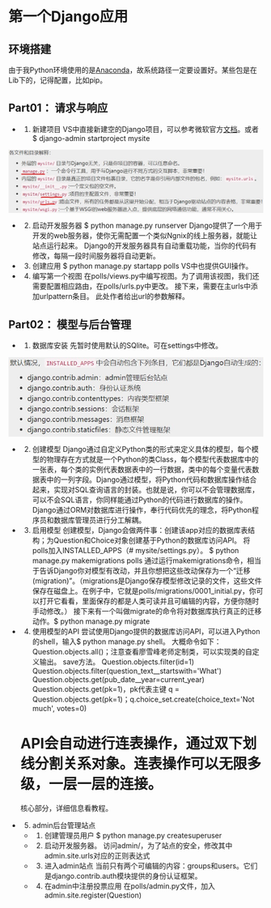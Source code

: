 # 第一个Django应用

## 环境搭建

由于我Python环境使用的是[Anaconda](https://github.com/pypa/virtualenv/issues/1139)，故系统路径一定要设置好。某些包是在Lib下的，记得配置，比如pip。

## Part01： 请求与响应
- 1. 新建项目
VS中直接新建空的Django项目，可以参考微软官方[文档](https://docs.microsoft.com/zh-cn/visualstudio/python/learn-django-in-visual-studio-step-05-django-authentication?view=vs-2017)。或者
$ django-admin startproject mysite
 <img src="01.jpg" style="zoom: 100%" div align="center">

- 2. 启动开发服务器
$ python manage.py runserver
Django提供了一个用于开发的web服务器，使你无需配置一个类似Ngnix的线上服务器，就能让站点运行起来。
Django的开发服务器具有自动重载功能，当你的代码有修改，每隔一段时间服务器将自动更新。

- 3. 创建应用
$ python manage.py startapp polls
VS中也提供GUI操作。

- 4. 编写第一个视图
在polls/views.py中编写视图。为了调用该视图，我们还需要配置相应路由，在polls/urls.py中更改。
接下来，需要在主urls中添加urlpattern条目。
此处作者给出url的参数解释。

## Part02： 模型与后台管理
- 1. 数据库安装
先暂时使用默认的SQlite。可在settings中修改。
 <img src="02.jpg" style="zoom: 100%" div align="center">

- 2. 创建模型
Django通过自定义Python类的形式来定义具体的模型，每个模型的物理存在方式就是一个Python的类Class，每个模型代表数据库中的一张表，每个类的实例代表数据表中的一行数据，类中的每个变量代表数据表中的一列字段。Django通过模型，将Python代码和数据库操作结合起来，实现对SQL查询语言的封装。也就是说，你可以不会管理数据库，可以不会SQL语言，你同样能通过Python的代码进行数据库的操作。Django通过ORM对数据库进行操作，奉行代码优先的理念，将Python程序员和数据库管理员进行分工解耦。

- 3. 启用模型
创建模型，Django会做两件事：创建该app对应的数据库表结构；为Question和Choice对象创建基于Python的数据库访问API。
将polls加入INSTALLED_APPS（# mysite/settings.py）。
$ python manage.py makemigrations polls
通过运行makemigrations命令，相当于告诉Django你对模型有改动，并且你想把这些改动保存为一个“迁移(migration)”。（migrations是Django保存模型修改记录的文件，这些文件保存在磁盘上。在例子中，它就是polls/migrations/0001_initial.py，你可以打开它看看，里面保存的都是人类可读并且可编辑的内容，方便你随时手动修改。）
接下来有一个叫做migrate的命令将对数据库执行真正的迁移动作。$ python manage.py migrate

- 4. 使用模型的API
尝试使用Django提供的数据库访问API，可以进入Python的shell，输入$ python manage.py shell。
大概命令如下：
	Question.objects.all()；注意查看廖雪峰老师定制类，可以实现类的自定义输出。
	save方法。
	Question.objects.filter(id=1)
	Question.objects.filter(question_text__startswith='What')
	Question.objects.get(pub_date__year=current_year)
	Question.objects.get(pk=1)，pk代表主键
	q = Question.objects.get(pk=1)；q.choice_set.create(choice_text='Not much', votes=0)
	# API会自动进行连表操作，通过双下划线分割关系对象。连表操作可以无限多级，一层一层的连接。
	核心部分，详细信息看教程。

- 5. admin后台管理站点
	- 1. 创建管理员用户
		$ python manage.py createsuperuser
	- 2. 启动开发服务器。
		访问admin/，为了站点的安全，修改其中admin.site.urls对应的正则表达式
	- 3. 进入admin站点
		当前只有两个可编辑的内容：groups和users。它们是django.contrib.auth模块提供的身份认证框架。
	- 4. 在admin中注册投票应用
		在polls/admin.py文件，加入admin.site.register(Question)
